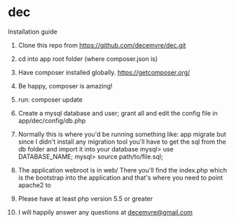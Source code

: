 # dec

Installation guide

1. Clone this repo from https://github.com/decemvre/dec.git

2. cd into app root folder (where composer.json is)

3. Have composer installed globally. https://getcomposer.org/

4. Be happy, composer is amazing!

5. run: composer update

6. Create a mysql database and user; grant all and edit the config file in app/dec/config/db.php

7. Normally this is where you'd be running something like: app migrate but since I didn't install any migration tool you'll have to get the sql from the db folder and import it into your database
mysql> use DATABASE_NAME;
mysql> source path/to/file.sql;

8. The application webroot is in web/    There you'll find the index.php which is the bootstrap into the application and that's where you need to point apache2 to

9. Please have at least php version 5.5 or greater

10. I will happily answer any questions at decemvre@gmail.com